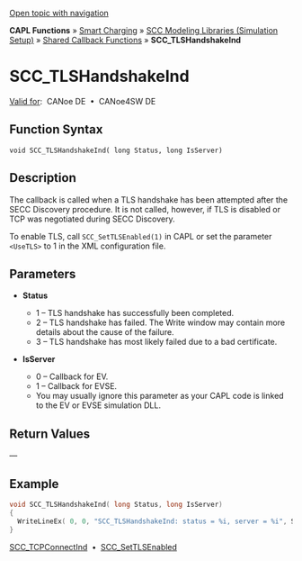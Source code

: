 [Open topic with navigation](../../../../../CANoeDEFamily.htm#Topics/CAPLFunctions/SmartCharging/Callbacks/CAPLfunctionSCCTLSHandshakeInd.md)

**CAPL Functions** » [Smart Charging](../CAPLFunctionsSmartChargingOverview.md) » [SCC Modeling Libraries (Simulation Setup)](../CAPLFunctionsSmartChargingOverview.md#BMNodeayerDLL) » [Shared Callback Functions](../CAPLFunctionsSmartChargingOverview.md#Callback) » **SCC_TLSHandshakeInd**

# SCC_TLSHandshakeInd

[Valid for](../../../Shared/FeatureAvailability.md):  CANoe DE  •  CANoe4SW DE

## Function Syntax

```plaintext
void SCC_TLSHandshakeInd( long Status, long IsServer)
```

## Description

The callback is called when a TLS handshake has been attempted after the SECC Discovery procedure. It is not called, however, if TLS is disabled or TCP was negotiated during SECC Discovery.

To enable TLS, call `SCC_SetTLSEnabled(1)` in CAPL or set the parameter `<UseTLS>` to 1 in the XML configuration file.

## Parameters

- **Status**
  - 1 – TLS handshake has successfully been completed.
  - 2 – TLS handshake has failed. The Write window may contain more details about the cause of the failure.
  - 3 – TLS handshake has most likely failed due to a bad certificate.

- **IsServer**
  - 0 – Callback for EV.
  - 1 – Callback for EVSE.
  - You may usually ignore this parameter as your CAPL code is linked to the EV or EVSE simulation DLL.

## Return Values

—

## Example

```c
void SCC_TLSHandshakeInd( long Status, long IsServer)
{
  WriteLineEx( 0, 0, "SCC_TLSHandshakeInd: status = %i, server = %i", Status, IsServer);
}
```

[SCC_TCPConnectInd](CAPLfunctionSCCTCPConnectInd.md)  •  [SCC_SetTLSEnabled](../Functions/CAPLfunctionSCCSetTLSEnabled.md)
